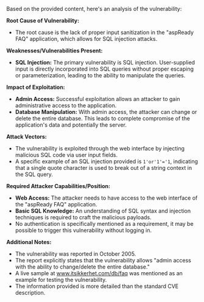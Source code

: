 Based on the provided content, here's an analysis of the vulnerability:

**Root Cause of Vulnerability:**

- The root cause is the lack of proper input sanitization in the "aspReady FAQ" application, which allows for SQL injection attacks.

**Weaknesses/Vulnerabilities Present:**

- **SQL Injection:** The primary vulnerability is SQL injection. User-supplied input is directly incorporated into SQL queries without proper escaping or parameterization, leading to the ability to manipulate the queries.

**Impact of Exploitation:**

- **Admin Access:** Successful exploitation allows an attacker to gain administrative access to the application.
- **Database Manipulation:** With admin access, the attacker can change or delete the entire database. This leads to complete compromise of the application's data and potentially the server.

**Attack Vectors:**

- The vulnerability is exploited through the web interface by injecting malicious SQL code via user input fields.
- A specific example of an SQL injection provided is `1'or'1'='1`, indicating that a single quote character is used to break out of a string context in the SQL query.

**Required Attacker Capabilities/Position:**

- **Web Access:** The attacker needs to have access to the web interface of the "aspReady FAQ" application.
- **Basic SQL Knowledge:** An understanding of SQL syntax and injection techniques is required to craft the malicious payloads.
- No authentication is specifically mentioned as a requirement, it may be possible to trigger this vulnerability without logging in.

**Additional Notes:**

- The vulnerability was reported in October 2005.
- The report explicitly states that the vulnerability allows "admin access with the ability to change/delete the entire database."
- A live sample at www.itsikkerhet.com/db/faq was mentioned as an example for testing the vulnerability.
- The information provided is more detailed than the standard CVE description.